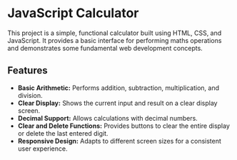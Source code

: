 # JavaScript Calculator

This project is a simple, functional calculator built using HTML, CSS, and JavaScript. It provides a basic interface for performing maths operations and demonstrates some fundamental web development concepts.

## Features

* **Basic Arithmetic:** Performs addition, subtraction, multiplication, and division.
* **Clear Display:** Shows the current input and result on a clear display screen.
* **Decimal Support:** Allows calculations with decimal numbers.
* **Clear and Delete Functions:** Provides buttons to clear the entire display or delete the last entered digit.
* **Responsive Design:** Adapts to different screen sizes for a consistent user experience.

